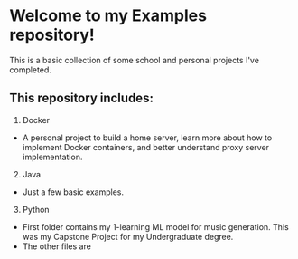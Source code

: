 # Welcome to my Examples repository!

This is a basic collection of some school and personal projects I've completed.

## This repository includes:
1. Docker
  - A personal project to build a home server, learn more about how to implement Docker containers, and better understand proxy server implementation.

2. Java
  - Just a few basic examples.

3. Python
  - First folder contains my 1-learning ML model for music generation. This was my Capstone Project for my Undergraduate degree.
  - The other files are 
